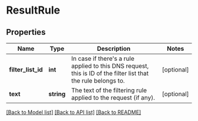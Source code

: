 # ResultRule

## Properties
Name | Type | Description | Notes
------------ | ------------- | ------------- | -------------
**filter_list_id** | **int** | In case if there&#x27;s a rule applied to this DNS request, this is ID of the filter list that the rule belongs to. | [optional] 
**text** | **string** | The text of the filtering rule applied to the request (if any). | [optional] 

[[Back to Model list]](../../README.md#documentation-for-models) [[Back to API list]](../../README.md#documentation-for-api-endpoints) [[Back to README]](../../README.md)


